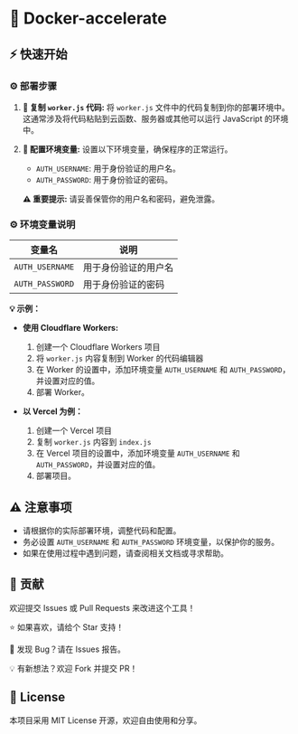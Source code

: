 # 🚀 Docker-accelerate

## ⚡️ 快速开始

### ⚙️ 部署步骤

1.  **📝 复制 `worker.js` 代码:**  将 `worker.js` 文件中的代码复制到你的部署环境中。  这通常涉及将代码粘贴到云函数、服务器或其他可以运行 JavaScript 的环境中。
2.  **🔑 配置环境变量:**  设置以下环境变量，确保程序的正常运行。
    *   `AUTH_USERNAME`:  用于身份验证的用户名。
    *   `AUTH_PASSWORD`:  用于身份验证的密码。

    **⚠️ 重要提示:**  请妥善保管你的用户名和密码，避免泄露。

### ⚙️ 环境变量说明

| 变量名         | 说明                                 |
| -------------- | ------------------------------------ |
| `AUTH_USERNAME` | 用于身份验证的用户名                 |
| `AUTH_PASSWORD` | 用于身份验证的密码                 |

**💡 示例：**

*   **使用 Cloudflare Workers:**

    1.  创建一个 Cloudflare Workers 项目
    2.  将 `worker.js` 内容复制到 Worker 的代码编辑器
    3.  在 Worker 的设置中，添加环境变量 `AUTH_USERNAME` 和 `AUTH_PASSWORD`，并设置对应的值。
    4.  部署 Worker。

*   **以 Vercel 为例：**

    1.  创建一个 Vercel 项目
    2.  复制 `worker.js` 内容到 `index.js`
    3.  在 Vercel 项目的设置中，添加环境变量 `AUTH_USERNAME` 和 `AUTH_PASSWORD`，并设置对应的值。
    4.  部署项目。


## ⚠️ 注意事项

*   请根据你的实际部署环境，调整代码和配置。
*   务必设置 `AUTH_USERNAME` 和 `AUTH_PASSWORD` 环境变量，以保护你的服务。
*   如果在使用过程中遇到问题，请查阅相关文档或寻求帮助。

## 🤝 贡献

欢迎提交 Issues 或 Pull Requests 来改进这个工具！

⭐ 如果喜欢，请给个 Star 支持！

🐛 发现 Bug？请在 Issues 报告。

💡 有新想法？欢迎 Fork 并提交 PR！

## 📜 License

本项目采用 MIT License 开源，欢迎自由使用和分享。
